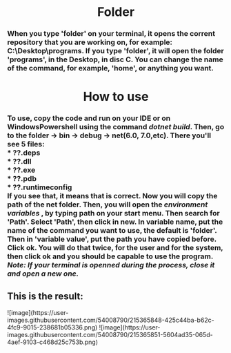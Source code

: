 <h1><div align="center"> Folder </div></h1>
<h3>
When you type 'folder' on your terminal, it opens the corrent repository that you are working on, for example:
C:\Desktop\programs. If you type 'folder', it will open the folder 'programs', in the Desktop, in disc C.
You can change the name of the command, for example, 'home', or anything you want. </h3>

<h1><div align="center">How to use </div></h1>


<h3> To use, copy the code and run on your IDE or on WindowsPowershell using the command <i>dotnet build</i>. Then, go to the folder -> bin -> debug -> net(6.0, 7.0,etc).
 There you'll see 5 files:
 <br>
 * ??.deps 
  <br>
 * ??.dll
  <br>
 * ??.exe
  <br>
 * ??.pdb
  <br>
 * ??.runtimeconfig
  <br>
 If you see that, it means that is correct. Now you will copy the path of the net folder. Then, you will open the <i> environment variables </i>, by typing path on your start menu. Then search for 'Path'. Select 'Path', then click in new. In variable name, put the name of the command you want to use, the default is 'folder'. Then in 'variable value', put the path you have copied before. Click  ok. You will do that twice, for the user and for the system, then click ok and you should be capable to use the program. <i> Note: If your terminal is openned during the process, close it and open a new one. </i> </h3>

 <h2> This is the result: </h2>
![image](https://user-images.githubusercontent.com/54008790/215365848-425c44ba-b62c-4fc9-9015-238681b05336.png)
![image](https://user-images.githubusercontent.com/54008790/215365851-5604ad35-065d-4aef-9103-c468d25c753b.png)



